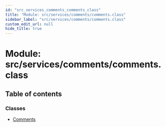 ```yaml
---
id: "src_services_comments_comments_class"
title: "Module: src/services/comments/comments.class"
sidebar_label: "src/services/comments/comments.class"
custom_edit_url: null
hide_title: true
---
```


# Module: src/services/comments/comments.class

## Table of contents

### Classes

- [Comments](../classes/src_services_comments_comments_class.comments.md)
